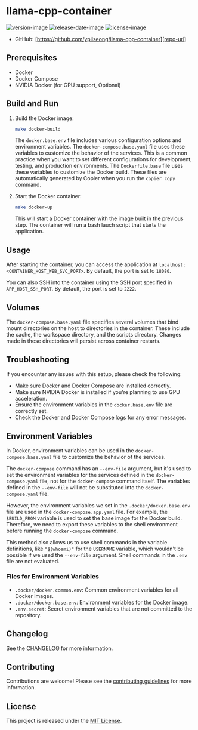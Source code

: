 # llama-cpp-container

[![version-image]][release-url]
[![release-date-image]][release-url]
[![license-image]][license-url]



- GitHub: [https://github.com/ypilseong/llama-cpp-container][repo-url]



## Prerequisites

- Docker
- Docker Compose
- NVIDIA Docker (for GPU support, Optional)

## Build and Run

1. Build the Docker image:

   ```bash
   make docker-build
   ```

   The `docker.base.env` file includes various configuration options and environment variables. The `docker-compose.base.yaml` file uses these variables to customize the behavior of the services. This is a common practice when you want to set different configurations for development, testing, and production environments. The `Dockerfile.base` file uses these variables to customize the Docker build. These files are automatically generated by Copier when you run the `copier copy` command.

2. Start the Docker container:

   ```bash
   make docker-up
   ```

   This will start a Docker container with the image built in the previous step. The container will run a bash lauch script that starts the application.

## Usage

After starting the container, you can access the application at `localhost:<CONTAINER_HOST_WEB_SVC_PORT>`. By default, the port is set to `18080`.

You can also SSH into the container using the SSH port specified in `APP_HOST_SSH_PORT`. By default, the port is set to `2222`.

## Volumes

The `docker-compose.base.yaml` file specifies several volumes that bind mount directories on the host to directories in the container. These include the cache, the workspace directory, and the scripts directory. Changes made in these directories will persist across container restarts.

## Troubleshooting

If you encounter any issues with this setup, please check the following:

- Make sure Docker and Docker Compose are installed correctly.
- Make sure NVIDIA Docker is installed if you're planning to use GPU acceleration.
- Ensure the environment variables in the `docker.base.env` file are correctly set.
- Check the Docker and Docker Compose logs for any error messages.

## Environment Variables

In Docker, environment variables can be used in the `docker-compose.base.yaml` file to customize the behavior of the services.

The `docker-compose` command has an `--env-file` argument, but it's used to set the environment variables for the services defined in the `docker-compose.yaml` file, not for the `docker-compose` command itself. The variables defined in the `--env-file` will not be substituted into the `docker-compose.yaml` file.

However, the environment variables we set in the `.docker/docker.base.env` file are used in the `docker-compose.app.yaml` file. For example, the `$BUILD_FROM` variable is used to set the base image for the Docker build. Therefore, we need to export these variables to the shell environment before running the `docker-compose` command.

This method also allows us to use shell commands in the variable definitions, like `"$(whoami)"` for the `USERNAME` variable, which wouldn't be possible if we used the `--env-file` argument. Shell commands in the `.env` file are not evaluated.

### Files for Environment Variables

- `.docker/docker.common.env`: Common environment variables for all Docker images.
- `.docker/docker.base.env`: Environment variables for the Docker image.
- `.env.secret`: Secret environment variables that are not committed to the repository.

## Changelog

See the [CHANGELOG] for more information.

## Contributing

Contributions are welcome! Please see the [contributing guidelines] for more information.

## License

This project is released under the [MIT License][license-url].
<!-- Links: -->
[license-image]: https://img.shields.io/github/license/ypilseong/llama-cpp-container
[license-url]: https://github.com/ypilseong/llama-cpp-container/blob/main/LICENSE
[version-image]: https://img.shields.io/github/v/release/ypilseong/llama-cpp-container?sort=semver
[release-date-image]: https://img.shields.io/github/release-date/ypilseong/llama-cpp-container
[release-url]: https://github.com/ypilseong/llama-cpp-container/releases
[repo-url]: https://github.com/ypilseong/llama-cpp-container
[changelog]: https://github.com/ypilseong/llama-cpp-container/blob/main/CHANGELOG.md
[contributing guidelines]: https://github.com/ypilseong/llama-cpp-container/blob/main/CONTRIBUTING.md
<!-- Links: -->
